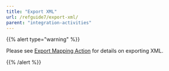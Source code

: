 ```yaml
---
title: "Export XML"
url: /refguide7/export-xml/
parent: "integration-activities"
---
```



{{% alert type="warning" %}}

Please see [Export Mapping Action](/refguide7/export-mapping-action/) for details on exporting XML.

{{% /alert %}}
